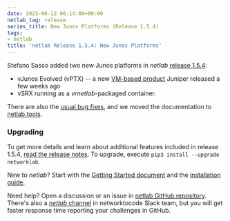 ```yaml
---
date: 2023-06-12 06:14:00+00:00
netlab_tag: release
series_title: New Junos Platforms (Release 1.5.4)
tags:
- netlab
title: 'netlab Release 1.5.4: New Junos Platforms'
---
```

Stefano Sasso added two new Junos platforms in _netlab_ [release 1.5.4](https://netlab.tools/release/1.5/#release-1-5-4):

* vJunos Evolved (vPTX) -- a new [VM-based product](https://www.juniper.net/documentation/us/en/software/vJunosEvolved/vJunosEvolved-kvm-deployment-guide/vJunosEvolved-KVM/topics/vJunos-Evolved-architecture.html) Juniper released a few weeks ago
* vSRX running as a *vrnetlab*-packaged container.

There are also the [usual bug fixes](https://netlab.tools/release/1.5/#bug-fixes-in-release-1-5-4), and we moved the documentation to [netlab.tools](https://netlab.tools/).
<!--more-->
### Upgrading

To get more details and learn about additional features included in release 1.5.4, [read the release notes](https://netlab.tools/release/1.5/#release-1-5-4). To upgrade, execute `pip3 install --upgrade networklab`.

New to *netlab*? Start with the [Getting Started document](https://netlab.tools/tutorials/) and the [installation guide](https://netlab.tools/install/).

Need help? Open a discussion or an issue in [netlab GitHub repository](https://github.com/ipspace/netlab). There's also a [*netlab* channel](https://networktocode.slack.com/archives/C022DQHK8BH) in networktocode Slack team, but you will get faster response time reporting your challenges in GitHub.
